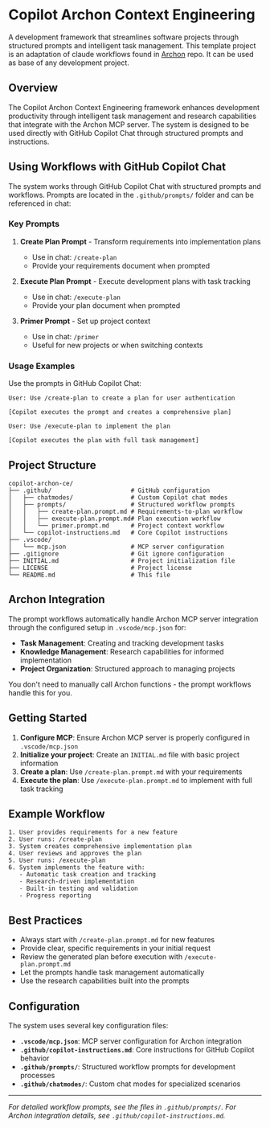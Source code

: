 # Copilot Archon Context Engineering

A development framework that streamlines software projects through structured prompts and intelligent task management.
This template project is an adaptation of claude workflows found in [Archon](https://github.com/coleam00/Archon) repo. It can be used as base of any development project.

## Overview

The Copilot Archon Context Engineering framework enhances development productivity through intelligent task management and research capabilities that integrate with the Archon MCP server. The system is designed to be used directly with GitHub Copilot Chat through structured prompts and instructions.

## Using Workflows with GitHub Copilot Chat

The system works through GitHub Copilot Chat with structured prompts and workflows. Prompts are located in the `.github/prompts/` folder and can be referenced in chat:

### Key Prompts

1. **Create Plan Prompt** - Transform requirements into implementation plans
   - Use in chat: `/create-plan`
   - Provide your requirements document when prompted

2. **Execute Plan Prompt** - Execute development plans with task tracking
   - Use in chat: `/execute-plan`
   - Provide your plan document when prompted

3. **Primer Prompt** - Set up project context
   - Use in chat: `/primer`
   - Useful for new projects or when switching contexts

### Usage Examples

Use the prompts in GitHub Copilot Chat:

```
User: Use /create-plan to create a plan for user authentication

[Copilot executes the prompt and creates a comprehensive plan]

User: Use /execute-plan to implement the plan

[Copilot executes the plan with full task management]
```

## Project Structure

```
copilot-archon-ce/
├── .github/                      # GitHub configuration
│   ├── chatmodes/                # Custom Copilot chat modes
│   ├── prompts/                  # Structured workflow prompts
│   │   ├── create-plan.prompt.md # Requirements-to-plan workflow
│   │   ├── execute-plan.prompt.md# Plan execution workflow
│   │   └── primer.prompt.md      # Project context workflow
│   └── copilot-instructions.md   # Core Copilot instructions
├── .vscode/
│   └── mcp.json                  # MCP server configuration
├── .gitignore                    # Git ignore configuration
├── INITIAL.md                    # Project initialization file
├── LICENSE                       # Project license
└── README.md                     # This file
```

## Archon Integration

The prompt workflows automatically handle Archon MCP server integration through the configured setup in `.vscode/mcp.json` for:

- **Task Management**: Creating and tracking development tasks
- **Knowledge Management**: Research capabilities for informed implementation  
- **Project Organization**: Structured approach to managing projects

You don't need to manually call Archon functions - the prompt workflows handle this for you.

## Getting Started

1. **Configure MCP**: Ensure Archon MCP server is properly configured in `.vscode/mcp.json`
2. **Initialize your project**: Create an `INITIAL.md` file with basic project information
3. **Create a plan**: Use `/create-plan.prompt.md` with your requirements
4. **Execute the plan**: Use `/execute-plan.prompt.md` to implement with full task tracking

## Example Workflow

```
1. User provides requirements for a new feature
2. User runs: /create-plan
3. System creates comprehensive implementation plan
4. User reviews and approves the plan
5. User runs: /execute-plan
6. System implements the feature with:
   - Automatic task creation and tracking
   - Research-driven implementation
   - Built-in testing and validation
   - Progress reporting
```

## Best Practices

- Always start with `/create-plan.prompt.md` for new features
- Provide clear, specific requirements in your initial request
- Review the generated plan before execution with `/execute-plan.prompt.md`
- Let the prompts handle task management automatically
- Use the research capabilities built into the prompts

## Configuration

The system uses several key configuration files:

- **`.vscode/mcp.json`**: MCP server configuration for Archon integration
- **`.github/copilot-instructions.md`**: Core instructions for GitHub Copilot behavior
- **`.github/prompts/`**: Structured workflow prompts for development processes
- **`.github/chatmodes/`**: Custom chat modes for specialized scenarios

---

*For detailed workflow prompts, see the files in `.github/prompts/`.*
*For Archon integration details, see `.github/copilot-instructions.md`.*